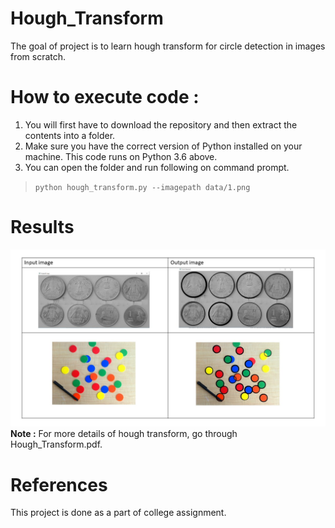 # Hough_Transform
The goal of project is to learn hough transform for circle detection in images from scratch.

# How to execute code :
1. You will first have to download the repository and then extract the contents into a folder.
2. Make sure you have the correct version of Python installed on your machine. This code runs on Python 3.6 above.
3. You can open the folder and run following on command prompt.
> `python hough_transform.py --imagepath data/1.png`

# Results
![output](https://github.com/Devashi-Choudhary/Hough_Transform/blob/master/Results/output.jpg)
**Note :** For more details of hough transform, go through Hough_Transform.pdf.

# References

This project is done as a part of college assignment.
